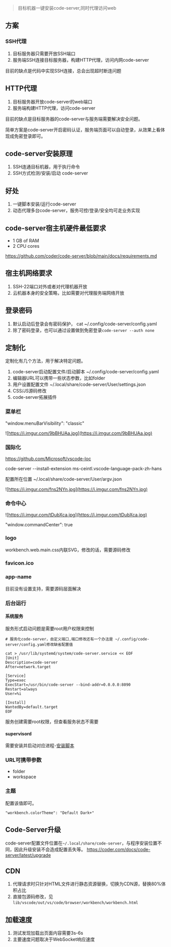 > 目标机器一键安装code-server,同时代理访问web


## 方案

### SSH代理
1. 目标服务器只需要开放SSH端口
2. 服务端SSH连接目标服务器，构建HTTP代理，访问内网code-server

目前的缺点是代码中实现SSH连接，总会出现超时断连问题

## HTTP代理
1. 目标服务器开放code-server的web端口
2. 服务端构建HTTP代理，访问code-server

目前的缺点是目标服务器的code-server与服务端需要解决安全问题。

简单方案是code-server开启密码认证，服务端页面可以自动登录，从效果上看体现成免密登录即可。

## code-server安装原理

1. SSH连通目标机器，用于执行命令
2. SSH方式检测/安装/启动 code-server

## 好处

1. 一键脚本安装/运行code-server
2. 动态代理多台code-server，服务可控/登录/安全均可走业务实现

## code-server宿主机硬件最低要求

- 1 GB of RAM
- 2 CPU cores

https://github.com/coder/code-server/blob/main/docs/requirements.md

## 宿主机网络要求

1. SSH-22端口对外或者对代理机器开放
2. 云机器本身的安全策略，比如需要对代理服务端网络开放


## 登录密码

1. 默认启动后登录会有密码保护， cat ~/.config/code-server/config.yaml
2. 除了密码登录，也可以通过设置做到免密登录`code-server --auth none`

## 定制化

定制化有几个方法，用于解决特定问题。

1. code-server启动配置文件/启动脚本
   ~/.config/code-server/config.yaml
2. 编辑器URL可以携带一些状态参数，比如folder
3. 用户设置配置文件
   ~/.local/share/code-server/User/settings.json
4. CSS/JS源码修改
5. code-server拓展插件

### 菜单栏

"window.menuBarVisibility": "classic"

![https://i.imgur.com/9bBHUAa.jpg](https://i.imgur.com/9bBHUAa.jpg)


### 国际化
https://github.com/Microsoft/vscode-loc

code-server --install-extension ms-ceintl.vscode-language-pack-zh-hans

配置所在位置
~/.local/share/code-server/User/argv.json

![https://i.imgur.com/fns2NYn.jpg](https://i.imgur.com/fns2NYn.jpg)


### 命令中心

![https://i.imgur.com/tDubXca.jpg](https://i.imgur.com/tDubXca.jpg)

"window.commandCenter": true

### logo

workbench.web.main.css内联SVG，修改的话，需要源码修改

### favicon.ico


### app-name

目前没有设置支持，需要源码层面解决


### 后台运行

#### 系统服务

服务形式启动问题是需要root用户权限来控制

```shell
# 服务化code-server，自定义端口,端口修改还有一个办法是 ~/.config/code-server/config.yaml修改缺省配置值

cat > /usr/lib/systemd/system/code-server.service << EOF
[Unit]
Description=code-server
After=network.target

[Service]
Type=exec
ExecStart=/usr/bin/code-server --bind-addr=0.0.0.0:8090
Restart=always
User=%i

[Install]
WantedBy=default.target
EOF
```
服务创建需要root权限，但查看服务状态不需要

#### supervisord

需要安装并启动对应进程-[安装脚本](https://github.com/alanhg/express-demo/blob/3cae43c6020e9d15c71882e6bb5e31025ff5bbaf/lib/code-server/model/install-package-supervisor.sh#L13-L13)



### URL可携带参数

- folder
- workspace

### 主题

配置该值即可。

```
"workbench.colorTheme": "Default Dark+"
```

## Code-Server升级

code-server配置文件位置在`~/.local/share/code-server`，与程序安装位置不同，因此升级安装不会造成配置丢失等。
https://coder.com/docs/code-server/latest/upgrade


## CDN
1. 代理请求时只针对HTML文件进行静态资源替换，切换为CDN源，替换80%体积占比
2. 直接包源码修改，见`lib/vscode/out/vs/code/browser/workbench/workbench.html`

## 加载速度

1. 测试发现加载出页面内容需要3s-6s
2. 主要速度问题取决于WebSocket响应速度

